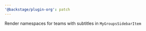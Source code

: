 ```yaml
---
'@backstage/plugin-org': patch
---
```


Render namespaces for teams with subtitles in `MyGroupsSidebarItem`
